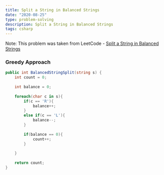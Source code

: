```yaml
---
title: Split a String in Balanced Strings
date: "2020-08-25"
type: problem-solving
description: Split a String in Balanced Strings
tags: csharp
---
```


Note: This problem was taken from LeetCode - [Split a String in Balanced Strings](https://leetcode.com/problems/split-a-string-in-balanced-strings/)

### Greedy Approach

```csharp
public int BalancedStringSplit(string s) {
	int count = 0;
	
	int balance = 0;
	
	foreach(char c in s){
		if(c == 'R'){
			balance++;
		}
		else if(c == 'L'){
			balance--;
		}
		
		if(balance == 0){
			count++;
		}
		
	}
	
	return count;
}
```
